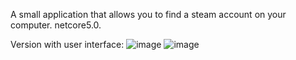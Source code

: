A small application that allows you to find a steam account on your computer. netcore5.0.

Version with user interface: 
![image](https://user-images.githubusercontent.com/51783247/188251947-d3042e8a-ace0-4bab-8705-844897f8fd71.png)
![image](https://user-images.githubusercontent.com/51783247/188251977-31998f0a-f4a7-4f42-afd1-c4c9f29a3ad1.png)
